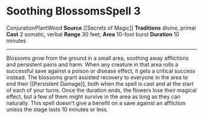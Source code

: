﻿---
actions: '[two-actions]'
area: 10-foot burst
bloodline: null
component:
- Somatic
- Verbal
cost: null
deity: null
domain: null
duration: 10 minutes
element: Wood
heighten: null
heighten_level: '3'
id: '999'
lesson: null
level: '3'
mystery: null
name: Soothing Blossoms
patron_theme: null
range: 30 feet
rarity: Common
requirement: null
saving_throw: null
school: Conjuration
source: '[[DATABASE/source/Secrets of Magic|Secrets of Magic]]'
target: null
tradition:
- Divine
- Primal
trait:
- '[[DATABASE/trait/Conjuration|Conjuration]]'
- '[[DATABASE/trait/Plant|Plant]]'
- '[[DATABASE/trait/Wood|Wood]]'
trigger: null
type: Spell

---
# Soothing Blossoms<span class="item-type">Spell 3</span>

<span class="item-trait">Conjuration</span><span class="item-trait">Plant</span><span class="item-trait">Wood</span>
**Source** [[Secrets of Magic]] 
**Traditions** divine, primal
**Cast** <span class="action-icon">2</span> somatic, verbal
**Range** 30 feet; **Area** 10-foot burst
**Duration** 10 minutes

---
Blossoms grow from the ground in a small area, soothing away afflictions and persistent pains and harm. When any creature in that area rolls a successful save against a poison or disease effect, it gets a critical success instead. The blossoms grant assisted recovery to everyone in the area to end their [[Persistent Damage]], both when the spell is cast and at the start of each of your turns.
 Once the duration ends, the flowers lose their magical effect, but a few of them might survive in the area as long as they can naturally. This spell doesn't give a benefit on a save against an affliction unless the stage lasts 10 minutes or less.